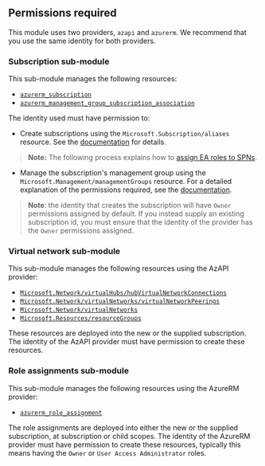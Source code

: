 <!-- markdownlint-disable MD041 -->
## Permissions required

This module uses two providers, `azapi` and `azurerm`. We recommend that you use the same identity for both providers.

### Subscription sub-module

This sub-module manages the following resources:

- [`azurerm_subscription`][azurerm_subscription]
- [`azurerm_management_group_subscription_association`][azurerm_management_group_subscription_association]

The identity used must have permission to:

- Create subscriptions using the `Microsoft.Subscription/aliases` resource.
See the [documentation][programatically_create_subscription] for details.

> **Note:** The following process explains how to [assign EA roles to SPNs][assign_ea_roles_to_spns].

- Manage the subscription's management group using the `Microsoft.Management/managementGroups` resource.
For a detailed explanation of the permissions required, see the [documentation][moving_management_groups].

> **Note**: the identity that creates the subscription will have `Owner` permissions assigned by default. If you instead supply an existing subscription id, you must ensure that the identity of the provider has the `Owner` permissions assigned.

### Virtual network sub-module

This sub-module manages the following resources using the AzAPI provider:

- [`Microsoft.Network/virtualHubs/hubVirtualNetworkConnections`][hubVirtualNetworkConnections]
- [`Microsoft.Network/virtualNetworks/virtualNetworkPeerings`][virtualnetworkpeerings]
- [`Microsoft.Network/virtualNetworks`][virtualNetworks]
- [`Microsoft.Resources/resourceGroups`][resourceGroups]

These resources are deployed into the new or the supplied subscription.
The identity of the AzAPI provider must have permission to create these resources.

### Role assignments sub-module

This sub-module manages the following resources using the AzureRM provider:

- [`azurerm_role_assignment`][azurerm_role_assignment]

The role assignments are deployed into either the new or the supplied subscription, at subscription or child scopes.
The identity of the AzureRM provider must have permission to create these resources, typically this means having the `Owner` or `User Access Administrator` roles.

[comment]: # (Link labels below, please sort a-z, thanks!)

[assign_ea_roles_to_spns]: https://docs.microsoft.com/azure/cost-management-billing/manage/assign-roles-azure-service-principals
[azurerm_management_group_subscription_association]: https://registry.terraform.io/providers/hashicorp/azurerm/latest/docs/resources/management_group_subscription_association
[azurerm_role_assignment]: https://registry.terraform.io/providers/hashicorp/azurerm/latest/docs/resources/role_assignment
[azurerm_subscription]: https://registry.terraform.io/providers/hashicorp/azurerm/latest/docs/resources/subscription
[hubVirtualNetworkConnections]: https://docs.microsoft.com/azure/templates/microsoft.network/virtualhubs/hubvirtualnetworkconnections?tabs=bicep
[management_group_contributor]: https://docs.microsoft.com/azure/role-based-access-control/built-in-roles#management-group-contributor
[moving_management_groups]: https://docs.microsoft.com/azure/governance/management-groups/overview#moving-management-groups-and-subscriptions
[programatically_create_subscription]: https://docs.microsoft.com/azure/cost-management-billing/manage/programmatically-create-subscription
[resourceGroups]: https://docs.microsoft.com/azure/templates/microsoft.resources/resourceGroups?tabs=bicep
[virtualnetworkpeerings]: https://docs.microsoft.com/azure/templates/microsoft.network/virtualnetworks/virtualnetworkpeerings?tabs=bicep
[virtualNetworks]: https://docs.microsoft.com/azure/templates/microsoft.network/virtualnetworks?tabs=bicep
